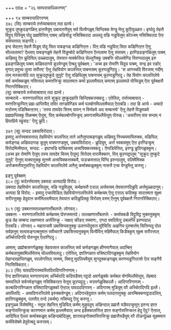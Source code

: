 +++
title = "२६ साम्परायाधिकरणम्"

+++
९४ साम्बरायादिगरणम्   
३७८ (सि) साम्बराये तर्त्तव्याबावात् तदा ह्यऩ्ये।  
सुक्रुद तुष्क्रुदङ्गळिऩ् हाऩत्तैयुम् उबायऩत्तैयुम् सर्व वित्यैगळुम् सिन्दिक्क वेण्डु मॆऩ्ऱु कूऱियुळ्ळऩ। इप्पोदु तेहत्तै विट्टुप् पिरियुम् पोदु प्रह्मवित्तिऩ् पाबम् अडियोडु नसिक्किऱदा अल्लदु वऴि नडुविलुम् कॊञ्जम् नसिक्किऱदा ऎऩ्ऱ संसयत्ताल् सङ्गदि।  
इन्द सेदऩऩ् तेहत्तै विडुम् पोदु सिल पाबङ्गळ् कऴिगिऩ्ऱऩ। पिऩ् वऴि नडुविल् सिल कऴिगिऩ्ऱऩ ऎऩ्ऱु सॊल्ललामा? ऎल्लाप् पाबङ्गळुमे तेहत्तै विडुम्बोदे कऴिगिऩ्ऱऩ ऎऩ्ऩलामा ऎऩ्ऱु संसयम्। इरण्डिडङ्गळिलुम् पाबम् कऴिवदु ऎऩ च्रुदियिल् उळ्ळदालुम्, तेवयाऩ मार्क्कत्तिल् सॆल्लुगैक्कु उबबत्ति सॊल्लवेण्डि यिरुप्पदालुम् इरु इडङ्गळिलुम् पाबम् कऴिवदागवे कूऱवेण्डुम् ऎऩ्बदु पूर्वबक्षम्। 'अच्व इव रोमाणि विदूय पाबम्, सन्द्र इव राहोर् मुगात् प्रमुच्य तूत्वा सरीरम्' ऎऩ्ऱु तेहवियोग कालत्तिल् पाबनासम् कूऱप्पडुगिऱदु। 'स आगच्चदि विरजाम् नदीम् ताम् मऩसात्येदि तत् सुक्रुददुष्क्रुदे तूऩुदे' ऎऩ्ऱु वऴियिलुम् पाबनासम् कूऱप्पडुगिऱदु। तेह वियोग कालत्तिलेये सर्व कर्माक्कळुम् नसित्ताल् कमऩत्तिऱ्कु सादऩमाऩ कर्मा इल्लामैयाल् कमऩम् इल्लामले पोय्विडुम् ऎऩ्ऱ पूर्वबक्षत्तै निरागरिक्किऱार्।  
(सू) साम्बराये तर्त्तव्याबावात् तदा ह्यऩ्ये।  
साम्बराये - मरणगालत्तिल् ताऩे सुक्रुद तुष्क्रुदहाऩि सिन्दिक्कत्तक्कदु। एऩॆऩिल्, तर्त्तव्याबावात् - मरणत्तिऱ्कुप्पिऩ् प्रह्म-प्राप्तियैत् तविर ताण्डवेण्डिय कर्म पलबोगमिल्लामैयाल् ऎऩ्ऱबडि। तदा हि अऩ्ये - अव्वाऱे मऱ्ऱोरुम् पडिक्किऩ्ऱऩर्। 'तस्य तावदेव सिरम् यावन् न विमोक्ष्ये अद सम्बत्स्ये' ऎऩ्ऱु तेहत्तै विडुमळवे प्रह्मप्राप्तिक्कु विळम्बम् ऎऩ्ऱुम्, पिऩ् कर्मबलबोगत्तिऱ्कुप् अवगासमिल्लैयॆऩ्ऱुम् पॊरुळ्। 'असरीरम् वाव सन्दम् न प्रियाप्रिये स्प्रुसद:' ऎऩ्ऱु च्रुदि।

३७९ (सू) सन्दद उबयाविरोदात्।  
इव्वाऱु अर्त्तस्वबावत्ताल् तेहवियोग कालत्तिल् ताऩे अऩैत्तुप्पाबङ्गळुम् अऴिवदु निच्चयमायिरुक्क, वऴियिल् कर्मङ्गळ् अऴिवदागक् कूऱुम् वाक्यगण्डमुम्, उबयाविरोदात् - च्रुदियुम्, अर्त्त स्वबावमुम् ऎऩ्ऱ इरण्डिऱ्कुम् विरोदमिऩ्मैयाल्, सन्दद: - इष्टप्पडि वाक्कियम् अऩ्वयिक्कत्तक्कदु। ऎप्पडियॆऩिल्, इरण्डु च्रुदिगळुक्कुम्। (अच्व इव रोमाणि ऎऩ्ऱुम् तस्य तावदेव सिरम् ऎऩ्ऱुम्) विरोदम् वारामैक्काग, पिऩ् कूऱप्पट्टालुम् "सुक्रुद तुष्क्रुदे तूऩुदे' ऎऩ्ऩुम् वाक्यत्तुक्कु मुऩ्ऩमे अऩ्वयिक्कत्तक्कवै, पाडक्रमत्ताल् पिन्दि इरुन्दालुम्, वलिमैमिक्क अर्त्तक्रमत्तैयऩुसरित्तु तेहवियोग कालत्तिलेये अऩैत्तु कर्माक्कळुक्कुम् नासत्तै एऱ्क वेण्डुमॆऩ्ऱु करुत्तु।

इङ्गु पूर्वबक्षम्   
३८० (पू) कदेरर्त्तवत्वम् उबयदा अऩ्यदाहि विरोद:।  
उबयदा तेहवियोग कालत्तिलुम्, वऴि नडुविलुम्, कर्मक्षयत्तै एऱ्ऱाल् अर्त्तवत्वम् तेवयाऩगदिच्रुदि अर्त्तमुळ्ळदागुम्। अऩ्यदा हि विरोद: - इव्वाऱु एऱ्काविडिल् तेहवियोगगालत्तिलेये कर्मक्षयम् ऎऩ्ऱु एऱ्ऱाल् कदिक्कु सादऩमाऩ सूक्ष्म सरीरत्तुक्कु हेदुवाऩ कर्ममिल्लामैयाल् तेवयाऩ कदिच्रुदिक्कु विरोदम् वरुम् ऎऩ्ऩुम् पूर्वबक्षत्तै निरागरिक्किऱार्।

३८१ (सू) उबबऩ्ऩस्तल्लक्षणार्त्तोबलप्ते: लोगवत्।  
उबबऩ्ऩ: - मरणगालत्तिलेये कर्मक्षयम् पॊरुत्तमाऩदे। तल्लक्षणार्त्तोबलप्ते: - कर्माक्कळै विट्टुविट्ट मुक्तऩुक्कुम् कूड तेह सम्बन्द लक्षणमाऩ अर्त्तत्तिऱ्कु - जक्षत् क्रीडऩ् रममाण:, एगदा पवदियॆऩ्ऱु उबलप्ति इरुप्पदाल् ऎऩ्ऱबडि। लोगवत् = महाराजावै उबासिप्पवऩुक्कु उलगप्पॊदुवाऩ मुऱैयिऩ्ऱि अऴगिय पुरुषार्त्तम् सित्तिप्पदु पोल सर्वज्ञऩुम् सत्यसङ्गल्बऩुमाऩ सर्वेच्वरऩै उबासित्तवऩुक्कुम् वित्यैयिऩ् महिमैयाल् किडैक्कुम् सूक्ष्म सरीरत्ताल् अर्च्चिरादिगदि पॊरुन्दुम् ऎऩ्ऱागिऱदु।

आमाम्; प्रह्मोबासगर्गळुक्कु तेहावसाऩ कालत्तिल् सर्व कर्मङ्गळुम् क्षीणमागैयाल् अदऩ्बिऩ् कर्मबलाऩुबवमिल्लैयॆऩच् चॊल्लवियलादु। एऩॆऩिल्, ज्ञाऩिगळाऩ वसिष्टादिगळुक्कुम् तेहवियोग तेहान्दरप्राप्तिगळुम्, परलोगत्तिल् जऩ्मम्, विबत्तु मुदलियवैयुम् सुगदुक्कङ्गळुम् काणप्पडुगिऩ्ऱऩवे ऎऩ्ऱ सङ्गैयै निरसिक्किऱार्।  
३८२ (सि) यावददिगारमवस्तिदिरादिगारिगाणाम्।   
ऎन्द ज्ञाऩिगळाल् मरणाऩन्दरम् अर्च्चिरादि कदियडैयप् पट्टदो अवर्गळुक्के कर्मबल पोगमिल्लैयॆऩ्ऱुम्, तेहबाद समयत्तिले सर्वगर्मङ्गळुम् नसिक्किऩ्ऱऩ वॆऩ्ऱुम् कूऱप्पट्टदु। मऱ्ऱवर्गळुक्किल्लै। आदिगारिगाणाम् - कल्बादिगारिगळाऩ वसिष्टादिगळुक्को ऎऩ्ऱाल् यावदददिगारम् - अदिगारम् मुडियुम् वरै अर्च्चिरादिगदि इल्लै। अवस्तिदि: - अव्वदिगारत्तिलेये इरुक्कवेण्डुम्। अदिगारहेदुवाऩ कर्मम् पलदाऩत्तुक्कु आरम्बिक्कप्पट्टदादलिऩ्, ज्ञाऩिगळुक्कुम्, पलत्तैत् तन्दे (कर्मम्) नसिप्पदु ऎऩ्ऱु करुत्तु।  
इङ्गुळ्ळ विसेषमिदु - स्तूल तेहत्तिऩ् मुडिविल् कर्मम् मुऴुवदुम् अऴिन्दाल् प्रह्मत्तै यडैवदऱ्कुमुऩ् इरुन्द ज्ञाऩ सङ्गोसत्तिऱ्कुक् कारणमाऩ कर्मम् इल्लामैयाल् अन्द इडैक्कालत्तिल् ज्ञाऩ सङ्गोसत्तिऱ्काऩ हेदु ऎदु? ऎऩ्ऱाल्, आदियिल् ऎल्ला कर्माक्कळुम् कऴिन्दबोदिलुम्, ज्ञाऩसङ्गोसमात्तिरत्तिऱ्कु प्रह्मत्तैयडैयुम् वरै तॊडर्न्दुळ्ळ सूक्ष्ममाऩ कर्मविसेषमे हेदुवॆऩ्बदु करुत्ताम्।

